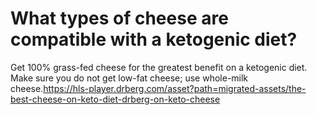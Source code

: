 # What types of cheese are compatible with a ketogenic diet?

Get 100% grass-fed cheese for the greatest benefit on a ketogenic diet. Make sure you do not get low-fat cheese; use whole-milk cheese.https://hls-player.drberg.com/asset?path=migrated-assets/the-best-cheese-on-keto-diet-drberg-on-keto-cheese